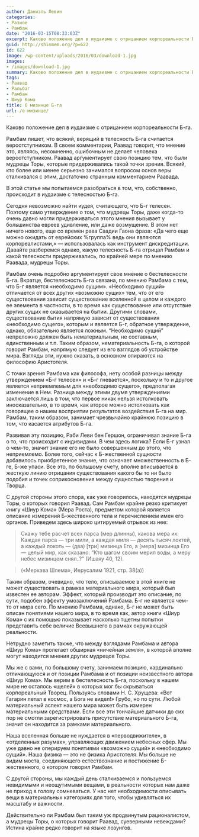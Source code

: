 ```yaml
---
author: Даниэль Левин
categories:
- Разное
- Рамбам
date: "2016-03-15T08:33:03Z"
excerpt: Каково положение дел в иудаизме с отрицанием корпореальности Б-га.
guid: http://shinmem.org/?p=622
id: 622
image: /wp-content/uploads/2016/03/download-1.jpg
images:
- /images/download-1.jpg
summary: Каково положение дел в иудаизме с отрицанием корпореальности Б-га.
tags:
- Раавад
- Ральбаг
- Рамбам
- Шиур Кома
title: О мизинце Б-га
url: /о-мизинце/
---
```

Каково положение дел в иудаизме с отрицанием корпореальности Б-га.<!--more-->

<p class="western">
  Рамбам пишет, что всякий, верящий в телесность Б-га считается вероотступником. В своем комментарии, Раавад говорит, что мнение это, являясь, несомненно, ошибочным не делает человека вероотступником. Раавад аргументирует свою позицию тем, что были мудрецы Торы, которые придерживались такой точки зрения. Всякий, кто более или менее серьезно занимался вопросом основ веры сталкивался с этим, достаточно странным комментарием Раавада.
</p>

<p class="western">
  В этой статье мы попытаемся разобраться в том, что, собственно, происходит в иудаизме с телесностью Б-га.
</p>

<p class="western">
  Сегодня невозможно найти иудея, считающего, что Б-г телесен. Поэтому само утверждение о том, что мудрецы Торы, даже когда-то очень давно могли придерживаться этого мнения вызывает у большинства евреев удивление, или даже возмущение. В этом нет ничего нового, еще со времен рава Саадии Гаона фраза: «Да чего еще можно ожидать от еврейских %группа% ведь они являются корпореалистами,» — использовалась как инструмент дискредитации. Давайте разберемся однако, какую телесность Б-га отрицал Рамбам и какой телесности придерживались, по крайней мере по мнению Раавада, мудрецы Торы.
</p>

<p class="western">
  Рамбам очень подробно аргументирует свое мнение о бестелесности Б-га. Вкратце, бестелесность Б-га связана, по мнению Рамбама с тем, что Б-г является «необходимо сущим». «Необходимо сущий» отличается от всех других «возможно сущих» тем, что от его существования зависит существование вселенной в целом и каждого ее элемента в частности, в то время как существование или отсутствие других сущих не сказывается на бытии. Другими словами, существование бытия напрямую зависит от существования «необходимо сущего», которым и является Б-г, обратное утверждение, однако, обязательно является ложным. &#8220;Необходимо сущий&#8221; непреложно должен быть нематериальным, не составным, единственным и т.п. Таким образом, нематериальность Б-га, о которой говорит Рамбам, напрямую следует из его взглядов об устройстве мира. Взгляды эти, нужно сказать, в основном опираются на философию Аристотеля.
</p>

<p class="western">
  С точки зрения Рамбама как философа, нету особой разницы между утверждением «Б-г телесен» и «Б-г гневается», поскольку и то и другое является неприемлемым для «необходимо сущего», предполагая изменение в Нем. Разница между этими двумя утверждениями заключается лишь в том, что первое никак нельзя истолковать иносказательно, в то время, как второе можно истолковать как говорящее о нашем восприятии результатов воздействия Б-га на мир. Рамбам, таким образом, занимает чрезвычайно крайнюю позицию в том, что касается атрибутов Б-га.
</p>

<p class="western">
  Развивая эту позицию, Раби Леви бен Гершон, ограничивал знание Б-га о то, что происходит с индивидами. В чем здесь логика? Если Б-г узнал о чем-то, значит знание его не было совершенным до этого, что неприемлемо. Более того, сейчас к Б-жественной сущности добавилось приобретенное знание, что означает множественность в Б-ге, Б-же упаси. Все это, по большому счету, вполне вписывается в жесткую линию отрицания существования какого бы то ни было подобия и точек соприкосновения между сущностью творения и Творца.
</p>

<p class="western">
  С другой стороны этого спора, как уже говорилось, находятся мудрецы Торы, о которых говорил Раавад. Сам Рамбам крайне резко критикует книгу «Шиур Кома» (Мера Роста), предметом которой является описание измерений Б-жественного тела и перечислением имен его органов. Приведем здесь широко цитируемый отрывок из нее:
</p>

<blockquote class="western">
  <p>
    Скажу тебе расчет всех парса (мер длинны), какова мера их: Каждая парса — три мили, а каждая миля — десять тысяч локтей, а каждый локоть — (два) [три] мизинца Его, а [мера] мизинца Его — целый мир, как сказано: &#8220;Кто шагом своим мерил воды, а меру небес мизинцем снял..?&#8221; (Ишаяу 40, 12).
  </p>
</blockquote>

<blockquote class="western">
  <p>
    («Меркава Шлема», Иерусалим 1921, стр. 38(а))
  </p>
</blockquote>

<p class="western">
  Таким образом, очевидно, что тело, описываемое в этой книге не может существовать в рамках материального мира, который был известен ее авторам. Эффект, который производит это описание, по сути, подобен эффекту умозаключений Рамбама. Б-г не является чем-то от мира сего. По мнению Рамбама, однако, Б-г не может быть описан понятиями нашего мира, в то время как, автор книги «Шиур Кома» с их помощью показывает насколько тщетны попытки представить себе величие Всевышнего в рамках окружающей реальности.
</p>

<p class="western">
  Нетрудно заметить также, что между взглядами Рамбама и автора «Шиур Кома» пролегает обширная «ничейная земля», в которой вполне могут находится мнения других мудрецов Торы.
</p>

<p class="western">
  Мы же с вами, по большому счету, занимаем позицию, кардинально отличающуюся и от позиции Рамбама и от позиции неизвестного автора «Шиур Кома». Мы верим в бестелесность Б-га, поскольку в нашем мире не осталось «щелей» в которых мог бы скрываться корпореальный Творец. Пользуясь словами Н. С. Хрущева: «Вот Гагарин летал в космос, а Бога не видел!» Грубо, но по сути. Любой материальный аспект нашего мира может быть измерен материальными средствами. Если все эти тончайшие датчики до сих пор не смогли зарегистрировать присутствие материального Б-га, значит он находится за рамками материального.
</p>

<p class="western">
  Наша вселенная больше не нуждается в «перводвижителе», в «отделенных разумах», <span>управляющих движением небесных сфер. Мы уже давно не оперируем понятиями «возможно сущий» и «</span><span>необходимо</span><span> сущий». Наша физика — это не физика Аристотеля. М</span><span>ы больше не видим м</span><span>ост</span><span>а</span><span>, соединяющ</span><span>его</span><span> естествознание и постижение Б-жественного, </span><span>о котором говорил </span><span>Рамбам</span><span>.</span>
</p>

<p class="western">
  <span>С другой стороны, мы каждый день сталкиваемся и пользуемся невидимыми и неощутимыми вещами, в реальности которых нам даже не приход в голову сомневаться. У нас нет необходимости описывать вещи в материальных категориях для того, чтобы </span><span>удивляться их масштабу и важности</span><span>.</span>
</p>

<p class="western">
  <span>Действительно</span><span> ли Рамбам </span><span>был </span><span>таким уж продвинутым рационалистом, а мудрецы Торы, о которых говорит Раавад, </span><span>суеверными</span><span> невеждами? </span><span>Истина крайне редко говорит на языке лозунгов. </span>
</p>